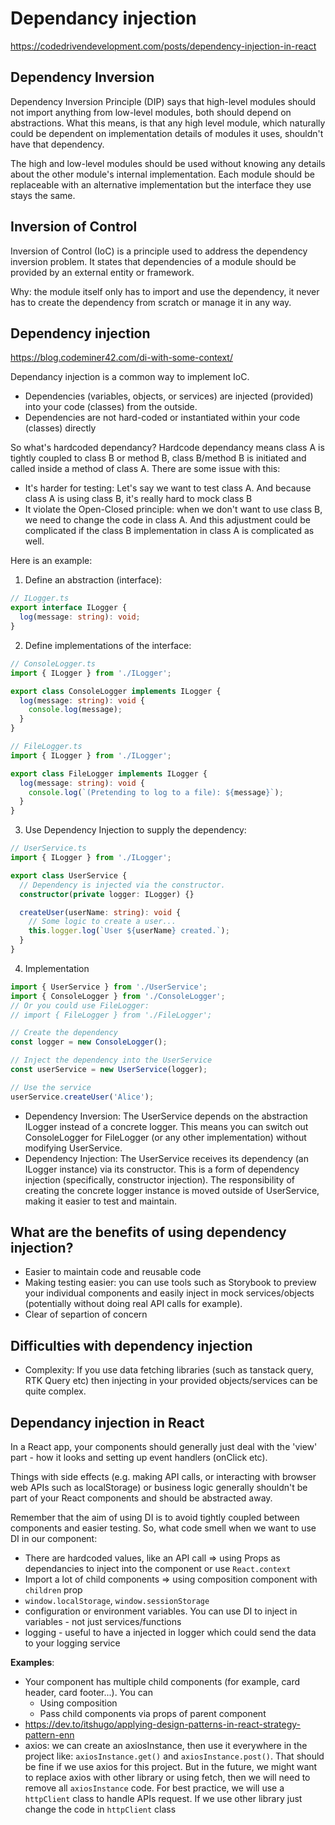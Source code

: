 # Dependancy injection

<https://codedrivendevelopment.com/posts/dependency-injection-in-react>

## Dependency Inversion

Dependency Inversion Principle (DIP) says that high-level modules should not import anything from low-level modules, both should depend on abstractions. What this means, is that any high level module, which naturally could be dependent on implementation details of modules it uses, shouldn't have that dependency.

The high and low-level modules should be used without knowing any details about the other module's internal implementation. Each module should be replaceable with an alternative implementation but the interface they use stays the same.

## Inversion of Control

Inversion of Control (IoC) is a principle used to address the dependency inversion problem. It states that dependencies of a module should be provided by an external entity or framework. 

Why: the module itself only has to import and use the dependency, it never has to create the dependency from scratch or manage it in any way.

## Dependency injection

<https://blog.codeminer42.com/di-with-some-context/>

Dependancy injection is a common way to implement IoC. 

- Dependencies (variables, objects, or services) are injected (provided) into your code (classes) from the outside. 
- Dependencies are not hard-coded or instantiated within your code (classes) directly

So what's hardcoded dependancy? Hardcode dependancy means class A is tightly coupled to class B or method B, class B/method B is initiated and called inside a method of class A. There are some issue with this:

- It's harder for testing: Let's say we want to test class A. And because class A is using class B, it's really hard to mock class B
- It violate the Open-Closed principle: when we don't want to use class B, we need to change the code in class A. And this adjustment could be complicated if the class B implementation in class A is complicated as well. 

Here is an example:

1. Define an abstraction (interface):

```ts
// ILogger.ts
export interface ILogger {
  log(message: string): void;
}
```

2. Define implementations of the interface:

```ts
// ConsoleLogger.ts
import { ILogger } from './ILogger';

export class ConsoleLogger implements ILogger {
  log(message: string): void {
    console.log(message);
  }
}

// FileLogger.ts 
import { ILogger } from './ILogger';

export class FileLogger implements ILogger {
  log(message: string): void {
    console.log(`(Pretending to log to a file): ${message}`);
  }
}
```

3. Use Dependency Injection to supply the dependency:

```ts
// UserService.ts
import { ILogger } from './ILogger';

export class UserService {
  // Dependency is injected via the constructor.
  constructor(private logger: ILogger) {}

  createUser(userName: string): void {
    // Some logic to create a user...
    this.logger.log(`User ${userName} created.`);
  }
}
```

4. Implementation

```ts
import { UserService } from './UserService';
import { ConsoleLogger } from './ConsoleLogger';
// Or you could use FileLogger:
// import { FileLogger } from './FileLogger';

// Create the dependency
const logger = new ConsoleLogger();

// Inject the dependency into the UserService
const userService = new UserService(logger);

// Use the service
userService.createUser('Alice');
```

- Dependency Inversion:
The UserService depends on the abstraction ILogger instead of a concrete logger. This means you can switch out ConsoleLogger for FileLogger (or any other implementation) without modifying UserService.
- Dependency Injection:
The UserService receives its dependency (an ILogger instance) via its constructor. This is a form of dependency injection (specifically, constructor injection). The responsibility of creating the concrete logger instance is moved outside of UserService, making it easier to test and maintain.

## What are the benefits of using dependency injection?

- Easier to maintain code and reusable code
- Making testing easier: you can use tools such as Storybook to preview your individual components and easily inject in mock services/objects (potentially without doing real API calls for example).
- Clear of separtion of concern

## Difficulties with dependency injection

- Complexity: If you use data fetching libraries (such as tanstack query, RTK Query etc) then injecting in your provided objects/services can be quite complex.

## Dependancy injection in React

In a React app, your components should generally just deal with the 'view' part - how it looks and setting up event handlers (onClick etc).

Things with side effects (e.g. making API calls, or interacting with browser web APIs such as localStorage) or business logic generally shouldn't be part of your React components and should be abstracted away.

Remember that the aim of using DI is to avoid tightly coupled between components and easier testing. So, what code smell when we want to use DI in our component:

- There are hardcoded values, like an API call => using Props as dependancies to inject into the component or use `React.context`
- Import a lot of child components => using composition component with `children` prop 
- `window.localStorage`, `window.sessionStorage` 
- configuration or environment variables. You can use DI to inject in variables - not just services/functions
- logging - useful to have a injected in logger which could send the data to your logging service

**Examples**:

- Your component has multiple child components (for example, card header, card footer...). You can
  - Using composition
  - Pass child components via props of parent component
- <https://dev.to/itshugo/applying-design-patterns-in-react-strategy-pattern-enn>
- axios: we can create an axiosInstance, then use it everywhere in the project like: `axiosInstance.get()` and `axiosInstance.post()`. That should be fine if we use axios for this project. But in the future, we might want to replace axios with other library or using fetch, then we will need to remove all `axiosInstance` code. For best practice, we will use a `httpClient` class to handle APIs request. If we use other library just change the code in `httpClient` class